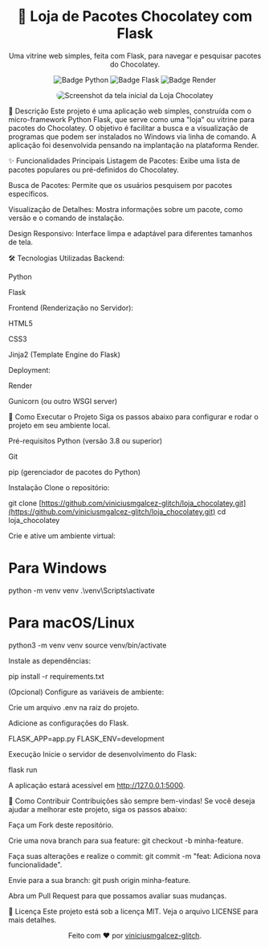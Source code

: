 <div align="center">
<h1>🍫 Loja de Pacotes Chocolatey com Flask</h1>
<p>Uma vitrine web simples, feita com Flask, para navegar e pesquisar pacotes do Chocolatey.</p>

<p>
<img src="https://img.icons8.com/?size=100&id=13441&format=png&color=000000" alt="Badge Python"/>
<img src="https://www.google.com/search?q=https://img.shields.io/badge/Flask-000000%3Fstyle%3Dfor-the-badge%26logo%3Dflask%26logoColor%3Dwhite" alt="Badge Flask"/>
<img src="https://www.google.com/search?q=https://img.shields.io/badge/Render-46E3B7%3Fstyle%3Dfor-the-badge%26logo%3Drender%26logoColor%3Dwhite" alt="Badge Render"/>
</p>
</div>

<div align="center">
<img src="https://www.google.com/search?q=https://placehold.co/800x400/2d333b/f0f6fc%3Ftext%3DScreenshot%2Bda%2BAplica%C3%A7%C3%A3o" alt="Screenshot da tela inicial da Loja Chocolatey" style="border-radius: 8px;"/>
</div>

📝 Descrição
Este projeto é uma aplicação web simples, construída com o micro-framework Python Flask, que serve como uma "loja" ou vitrine para pacotes do Chocolatey. O objetivo é facilitar a busca e a visualização de programas que podem ser instalados no Windows via linha de comando. A aplicação foi desenvolvida pensando na implantação na plataforma Render.

✨ Funcionalidades Principais
Listagem de Pacotes: Exibe uma lista de pacotes populares ou pré-definidos do Chocolatey.

Busca de Pacotes: Permite que os usuários pesquisem por pacotes específicos.

Visualização de Detalhes: Mostra informações sobre um pacote, como versão e o comando de instalação.

Design Responsivo: Interface limpa e adaptável para diferentes tamanhos de tela.

🛠️ Tecnologias Utilizadas
Backend:

Python

Flask

Frontend (Renderização no Servidor):

HTML5

CSS3

Jinja2 (Template Engine do Flask)

Deployment:

Render

Gunicorn (ou outro WSGI server)

🚀 Como Executar o Projeto
Siga os passos abaixo para configurar e rodar o projeto em seu ambiente local.

Pré-requisitos
Python (versão 3.8 ou superior)

Git

pip (gerenciador de pacotes do Python)

Instalação
Clone o repositório:

git clone [https://github.com/viniciusmgalcez-glitch/loja_chocolatey.git](https://github.com/viniciusmgalcez-glitch/loja_chocolatey.git)
cd loja_chocolatey

Crie e ative um ambiente virtual:

# Para Windows
python -m venv venv
.\venv\Scripts\activate

# Para macOS/Linux
python3 -m venv venv
source venv/bin/activate

Instale as dependências:

pip install -r requirements.txt

(Opcional) Configure as variáveis de ambiente:

Crie um arquivo .env na raiz do projeto.

Adicione as configurações do Flask.

FLASK_APP=app.py
FLASK_ENV=development

Execução
Inicie o servidor de desenvolvimento do Flask:

flask run

A aplicação estará acessível em http://127.0.0.1:5000.

🤝 Como Contribuir
Contribuições são sempre bem-vindas! Se você deseja ajudar a melhorar este projeto, siga os passos abaixo:

Faça um Fork deste repositório.

Crie uma nova branch para sua feature: git checkout -b minha-feature.

Faça suas alterações e realize o commit: git commit -m "feat: Adiciona nova funcionalidade".

Envie para a sua branch: git push origin minha-feature.

Abra um Pull Request para que possamos avaliar suas mudanças.

📄 Licença
Este projeto está sob a licença MIT. Veja o arquivo LICENSE para mais detalhes.

<div align="center">
Feito com ❤️ por <a href="https://www.google.com/search?q=https://github.com/viniciusmgalcez-glitch">viniciusmgalcez-glitch</a>.
</div>
